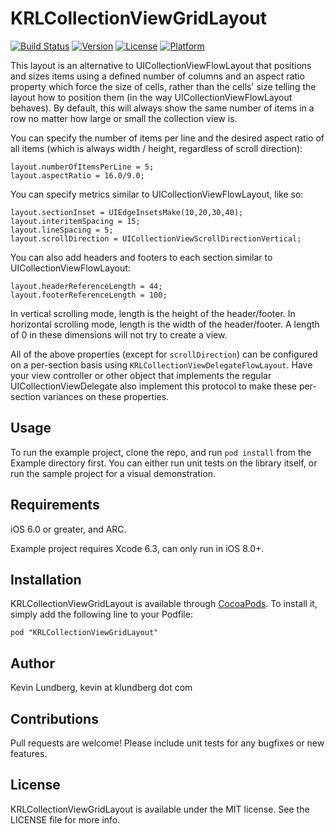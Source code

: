 # KRLCollectionViewGridLayout

[![Build Status](http://img.shields.io/travis/klundberg/KRLCollectionViewGridLayout/master.svg?style=flat)](https://travis-ci.org/klundberg/KRLCollectionViewGridLayout)
[![Version](https://img.shields.io/cocoapods/v/KRLCollectionViewGridLayout.svg?style=flat)](http://cocoadocs.org/docsets/KRLCollectionViewGridLayout)
[![License](https://img.shields.io/cocoapods/l/KRLCollectionViewGridLayout.svg?style=flat)](http://cocoadocs.org/docsets/KRLCollectionViewGridLayout)
[![Platform](https://img.shields.io/cocoapods/p/KRLCollectionViewGridLayout.svg?style=flat)](http://cocoadocs.org/docsets/KRLCollectionViewGridLayout)

This layout is an alternative to UICollectionViewFlowLayout that positions and sizes items using a defined number of columns and an aspect ratio property which force the size of cells, rather than the cells' size telling the layout how to position them (in the way UICollectionViewFlowLayout behaves). By default, this will always show the same number of items in a row no matter how large or small the collection view is.

You can specify the number of items per line and the desired aspect ratio of all items (which is always width / height, regardless of scroll direction):

    layout.numberOfItemsPerLine = 5;
    layout.aspectRatio = 16.0/9.0;

You can specify metrics similar to UICollectionViewFlowLayout, like so:

    layout.sectionInset = UIEdgeInsetsMake(10,20,30,40);
    layout.interitemSpacing = 15;
    layout.lineSpacing = 5;
    layout.scrollDirection = UICollectionViewScrollDirectionVertical;

You can also add headers and footers to each section similar to UICollectionViewFlowLayout:

    layout.headerReferenceLength = 44;
    layout.footerReferenceLength = 100;

In vertical scrolling mode, length is the height of the header/footer. In horizontal scrolling mode, length is the width of the header/footer.
A length of 0 in these dimensions will not try to create a view.

All of the above properties (except for `scrollDirection`) can be configured on a per-section basis using `KRLCollectionViewDelegateFlowLayout`. Have your view controller or other object that implements the regular UICollectionViewDelegate also implement this protocol to make these per-section variances on these properties.

## Usage

To run the example project, clone the repo, and run `pod install` from the Example directory first.
You can either run unit tests on the library itself, or run the sample project for a visual demonstration.

## Requirements

iOS 6.0 or greater, and ARC.

Example project requires Xcode 6.3, can only run in iOS 8.0+. 

## Installation

KRLCollectionViewGridLayout is available through [CocoaPods](http://cocoapods.org). To install
it, simply add the following line to your Podfile:

    pod "KRLCollectionViewGridLayout"

## Author

Kevin Lundberg, kevin at klundberg dot com

## Contributions

Pull requests are welcome! Please include unit tests for any bugfixes or new features.

## License

KRLCollectionViewGridLayout is available under the MIT license. See the LICENSE file for more info.


